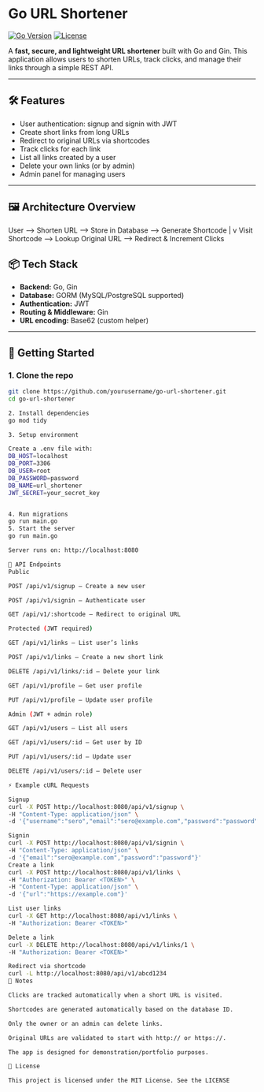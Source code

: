 
# Go URL Shortener

[![Go Version](https://img.shields.io/badge/go-1.25-blue)](https://golang.org/)
[![License](https://img.shields.io/badge/license-MIT-green)](LICENSE)

A **fast, secure, and lightweight URL shortener** built with Go and Gin.
This application allows users to shorten URLs, track clicks, and manage their links through a simple REST API.

---

## 🛠 Features

- User authentication: signup and signin with JWT
- Create short links from long URLs
- Redirect to original URLs via shortcodes
- Track clicks for each link
- List all links created by a user
- Delete your own links (or by admin)
- Admin panel for managing users

---

## 🖼 Architecture Overview
User --> Shorten URL --> Store in Database --> Generate Shortcode
|
v
Visit Shortcode --> Lookup Original URL --> Redirect & Increment Clicks

## 📦 Tech Stack

- **Backend:** Go, Gin
- **Database:** GORM (MySQL/PostgreSQL supported)
- **Authentication:** JWT
- **Routing & Middleware:** Gin
- **URL encoding:** Base62 (custom helper)

---

## 🚀 Getting Started

### 1. Clone the repo
```bash
git clone https://github.com/yourusername/go-url-shortener.git
cd go-url-shortener

2. Install dependencies
go mod tidy

3. Setup environment

Create a .env file with:
DB_HOST=localhost
DB_PORT=3306
DB_USER=root
DB_PASSWORD=password
DB_NAME=url_shortener
JWT_SECRET=your_secret_key


4. Run migrations
go run main.go
5. Start the server
go run main.go

Server runs on: http://localhost:8080

🔗 API Endpoints
Public

POST /api/v1/signup – Create a new user

POST /api/v1/signin – Authenticate user

GET /api/v1/:shortcode – Redirect to original URL

Protected (JWT required)

GET /api/v1/links – List user’s links

POST /api/v1/links – Create a new short link

DELETE /api/v1/links/:id – Delete your link

GET /api/v1/profile – Get user profile

PUT /api/v1/profile – Update user profile

Admin (JWT + admin role)

GET /api/v1/users – List all users

GET /api/v1/users/:id – Get user by ID

PUT /api/v1/users/:id – Update user

DELETE /api/v1/users/:id – Delete user

⚡ Example cURL Requests

Signup
curl -X POST http://localhost:8080/api/v1/signup \
-H "Content-Type: application/json" \
-d '{"username":"sero","email":"sero@example.com","password":"password"}'

Signin
curl -X POST http://localhost:8080/api/v1/signin \
-H "Content-Type: application/json" \
-d '{"email":"sero@example.com","password":"password"}'
Create a link
curl -X POST http://localhost:8080/api/v1/links \
-H "Authorization: Bearer <TOKEN>" \
-H "Content-Type: application/json" \
-d '{"url":"https://example.com"}'

List user links
curl -X GET http://localhost:8080/api/v1/links \
-H "Authorization: Bearer <TOKEN>"

Delete a link
curl -X DELETE http://localhost:8080/api/v1/links/1 \
-H "Authorization: Bearer <TOKEN>"

Redirect via shortcode
curl -L http://localhost:8080/api/v1/abcd1234
📝 Notes

Clicks are tracked automatically when a short URL is visited.

Shortcodes are generated automatically based on the database ID.

Only the owner or an admin can delete links.

Original URLs are validated to start with http:// or https://.

The app is designed for demonstration/portfolio purposes.

📌 License

This project is licensed under the MIT License. See the LICENSE
